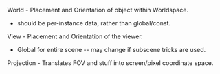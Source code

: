 
World - Placement and Orientation of object within Worldspace.
  * should be per-instance data, rather than global/const.

View  - Placement and Orientation of the viewer.
  * Global for entire scene -- may change if subscene tricks are used.

Projection - Translates FOV and stuff into screen/pixel coordinate space.


